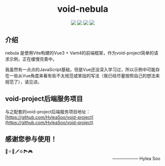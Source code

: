 
<div align=center>
    <h1>void-nebula</h1>
</div>
  

<div align=center>
    <img src="https://img.shields.io/badge/Vue-3.3.4-green"/>
    <img src="https://img.shields.io/badge/vite-4.3.9-green"/>
    <img src="https://img.shields.io/badge/vue-router-4.2.2-green"/>
    <img src="https://img.shields.io/badge/vant-4.5.0-blue"/>
</div>

## 介绍
nebula 是使用Vite构建的Vue3 + Vant4的前端框架，作为void-project简单的请求示例，正在缓慢完善中。  

我虽然有一点点的JavaScript基础，但是Vue还没深入学习过，所以示例中可能存在一些从Vue角度来看有些不太规范或笨拙的写法（我已经尽量按照自己的想法来规范了），请见谅。

## void-project后端服务项目
与之配套的void-project后端服务项目地址：[https://github.com/HyleaSoo/void-project](https://github.com/HyleaSoo/void-project)  


## 感谢您参与使用！  
<div>
    <span>🌌⚛️🔮🗡️✡️🏞️🎮</span>
</div>
<div align=right>
    <label>—————— Hylea Soo<label>
</div>  




